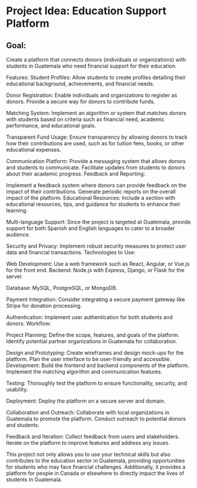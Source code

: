 # Project Idea: Education Support Platform

## Goal:
Create a platform that connects donors (individuals or organizations) with students in Guatemala who need financial support for their education.

Features:
Student Profiles:
Allow students to create profiles detailing their educational background, achievements, and financial needs.

Donor Registration:
Enable individuals and organizations to register as donors.
Provide a secure way for donors to contribute funds.

Matching System:
Implement an algorithm or system that matches donors with students based on criteria such as financial need, academic performance, and educational goals.

Transparent Fund Usage:
Ensure transparency by allowing donors to track how their contributions are used, such as for tuition fees, books, or other educational expenses.

Communication Platform:
Provide a messaging system that allows donors and students to communicate.
Facilitate updates from students to donors about their academic progress.
Feedback and Reporting:

Implement a feedback system where donors can provide feedback on the impact of their contributions.
Generate periodic reports on the overall impact of the platform.
Educational Resources:
Include a section with educational resources, tips, and guidance for students to enhance their learning.

Multi-language Support:
Since the project is targeted at Guatemala, provide support for both Spanish and English languages to cater to a broader audience.

Security and Privacy:
Implement robust security measures to protect user data and financial transactions.
Technologies to Use:

Web Development: Use a web framework such as React, Angular, or Vue.js for the front end.
Backend: Node.js with Express, Django, or Flask for the server.

Database: MySQL, PostgreSQL, or MongoDB.

Payment Integration: Consider integrating a secure payment gateway like Stripe for donation processing.

Authentication: Implement user authentication for both students and donors.
Workflow:

Project Planning:
Define the scope, features, and goals of the platform.
Identify potential partner organizations in Guatemala for collaboration.

Design and Prototyping:
Create wireframes and design mock-ups for the platform.
Plan the user interface to be user-friendly and accessible.
Development:
Build the frontend and backend components of the platform.
Implement the matching algorithm and communication features.

Testing:
Thoroughly test the platform to ensure functionality, security, and usability.

Deployment:
Deploy the platform on a secure server and domain.

Collaboration and Outreach:
Collaborate with local organizations in Guatemala to promote the platform.
Conduct outreach to potential donors and students.

Feedback and Iteration:
Collect feedback from users and stakeholders.
Iterate on the platform to improve features and address any issues.

This project not only allows you to use your technical skills but also contributes to the education sector in Guatemala, providing opportunities for students who may face financial challenges. Additionally, it provides a platform for people in Canada or elsewhere to directly impact the lives of students in Guatemala.
